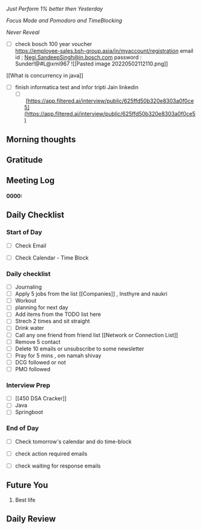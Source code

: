 *Just Perform 1% better then Yesterday*
 
 *Focus Mode and Pomodoro and TimeBlocking* 

 *Never Reveal*


- [ ] check bosch 100 year voucher  
		https://employee-sales.bsh-group.asia/in/myaccount/registration
	email id ; Negi.SandeepSingh@in.bosch.com
	password : Sunder!@#L@xmi967
	![[Pasted image 20220502112110.png]]

[[What is concurrency in java]]


- [ ] finish informatica test and infor tripti Jain linkedin
	- [ ]  [https://app.filtered.ai/interview/public/625ffd50b320e8303a0f0ce5](https://app.filtered.ai/interview/public/625ffd50b320e8303a0f0ce5)
## Morning thoughts

## Gratitude

## Meeting Log

#### 0000:


## Daily Checklist 

### Start of Day

- [ ] Check Email

- [ ] Check Calendar - Time Block


### Daily checklist

- [ ] Journaling
- [ ] Apply 5 jobs from the list  [[Companies]] , Insthyre and naukri
- [ ] Workout
- [ ] planning for next day
- [ ] Add items from the TODO list here
- [ ] Strech 2 times and sit straight
- [ ] Drink water 
- [ ] Call any one friend from friend list [[Network or Connection List]]
- [ ] Remove 5 contact
- [ ] Delete 10 emails or unsubscribe to some newsletter
- [ ] Pray for 5 mins , om namah shivay
- [ ] DCG followed or not 
- [ ] PMO followed

### Interview Prep
- [ ] [[450 DSA Cracker]]
- [ ] Java 
- [ ] Springboot

### End of Day
- [ ] Check tomorrow's calendar and do time-block
- [ ] check action required emails
- [ ] check waiting for response emails 


## Future You
1. Best life 
## Daily Review  

